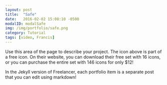 ```yaml
---
layout: post
title:  "Safe"
date:   2016-02-02 15:08:10 -0500
modalID: modalSafe
img: /img/portfolio/safe.png
category: Tutorial
tags: [video, Francis]
---
```

Use this area of the page to describe your project. The icon above is part of a free icon. On their website, you can download their free set with 16 icons, or you can purchase the entire set with 146 icons for only $12!

In the Jekyll version of Freelancer, each portfolio item is a separate post that you can edit using markdown!
